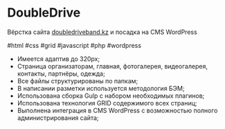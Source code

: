 # DoubleDrive

Вёрстка сайта [doubledriveband.kz](https://nikitasapego.github.io/DoubleDrive/) и посадка на CMS WordPress

#html #css #grid #javascript #php #wordpress

 - Имеется адаптив до 320px;
 - Страница организаторам, главная, фотогалерея, видеогалерея, контакты, партнёры, одежда;
 - Все файлы структурированы по папкам;
 - В написании разметки используется методология БЭМ;
 - Использована сборка Gulp с набором необходимых плагинов;
 - Использована технология GRID содержимого всех страниц;
 - Выполнена интеграция в CMS WordPress с возможностью полного администрирования сайта;

